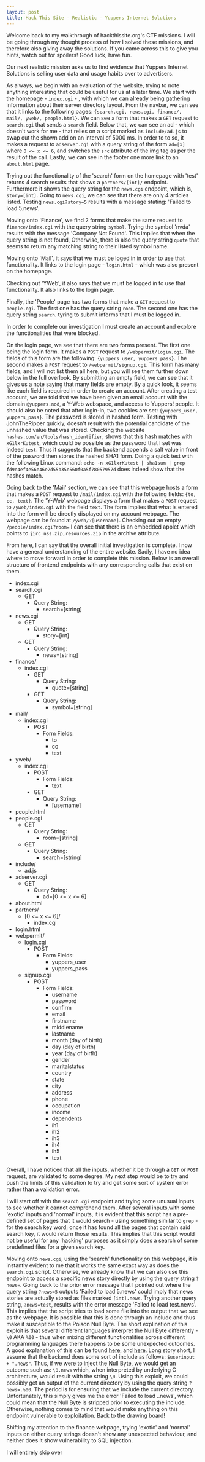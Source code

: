```yaml
---
layout: post
title: Hack This Site - Realistic - Yuppers Internet Solutions
---
```


Welcome back to my walkthrough of hackthissite.org's CTF missions. I will be going through my thought process of how I solved these missions, and therefore also giving away the solutions. If you came across this to give you hints, watch out for spoilers! Good luck, have fun.

Our next realistic mission asks us to find evidence that Yuppers Internet Solutions is selling user data and usage habits over to advertisers. 

As always, we begin with an evaluation of the website, trying to note anything interesting that could be useful for us at a later time. We start with the homepage - `index.cgi` - , with which we can already being gathering information about their server directory layout. From the navbar, we can see that it links to the following pages: `{search.cgi, news.cgi, finance/, mail/, yweb/, people.html}`. We can see a form that makes a `GET` request to `search.cgi` that sends a `search` field. Below that, we can see an ad - which doesn't work for me - that relies on a script marked as `include/ad.js` to swap out the shown add on an interval of 5000 ms. In order to to so, it makes a request to `adserver.cgi` with a query string of the form `ad=[x]` where `0 <= x <= 6`, and switches the `src` attribute of the img tag as per the result of the call. Lastly, we can see in the footer one more link to an `about.html` page.

Trying out the functionality of the 'search' form on the homepage with 'test' returns 4 search results that shows a `partners/[int]/` endpoint. Furthermore it shows the query string for the `news.cgi` endpoint, which is, `story=[int]`.
Going to `news.cgi`, we can see that there are only 4 articles listed. Testing `news.cgi?story=5` results with a message stating: 'Failed to load 5.news'.

Moving onto 'Finance', we find 2 forms that make the same request to `finance/index.cgi` with the query string `symbol`. Trying the symbol 'nvda' results with the message 'Company Not Found'. This implies that when the query string is not found, Otherwise, there is also the query string `quote` that seems to return any matching string to their listed symbol name.

Moving onto 'Mail', it says that we must be loged in in order to use that functionality. It links to the login page - `login.html` - which was also present on the homepage.

Checking out 'YWeb', it also says that we must be logged in to use that functionality. It also links to the login page.

Finally, the 'People' page has two forms that make a `GET` request to `people.cgi`. The first one has the query string `room`. The second one has the query string `search`. tyring to submit informs that I must be logged in.

In order to complete our investigation I must create an account and explore the functionalities that were blocked. 

On the login page, we see that there are two forms present. The first one being the login form. It makes a `POST` request to `/webpermit/login.cgi`. The fields of this form are the following: `{yuppers_user, yuppers_pass}`. The second makes a `POST` request to `/webpermit/signup.cgi`. This form has many fields, and I will not list them all here, but you will see them further down below in the full overlook. By submitting an empty field, we can see that it gives us a note saying that many fields are empty. By a quick look, it seems like each field is required in order to create an account. After creating a test account, we are told that we have been given an email account with the domain `@yuppers.nod`, a Y-Web webspace, and access to Yuppers! people. It should also be noted that after login-in, two cookies are set: `{yuppers_user, yuppers_pass}`. The password is stored in hashed form. Testing with JohnTheRipper quickly, doesn't result with the potential candidate of the unhashed value that was stored. Checking the website `hashes.com/en/tools/hash_identifier`, shows that this hash matches with `xG1lxrKutest`, which could be possible as the password that I set was indeed `test`. Thus it suggests that the backend appends a salt value in front of the pasword then stores the hashed SHA1 form. Doing a quick test with the following Linux command: `echo -n xG1lxrKutest | sha1sum | grep fd9e4ef4e56e46e2d55b35e560f0a5f78057957d` does indeed show that the hashes match. 

Going back to the 'Mail' section, we can see that this webpage hosts a form that makes a `POST` request to `/mail/index.cgi` with the following fields: `{to, cc, text}`. The 'Y-Web' webpage displays a form that makes a `POST` request to `/yweb/index.cgi` with the field `text`. The form implies that what is entered into the form will be directly displayed on my account webpage. The webpage can be found at `/yweb/?[username]`. Checking out an empty `/people/index.cgi?room=` I can see that there is an embedded applet which points to `jirc_nss.zip,resources.zip` in the archive attribute.

From here, I can say that the overall initial investigation is complete. I now have a general understanding of the entire website. Sadly, I have no idea where to move forward in order to complete this mission. Below is an overall structure of frontend endpoints with any corresponding calls that exist on them.

- index.cgi
- search.cgi
  - GET
    - Query String:
      - search=[string]
- news.cgi
  - GET
    - Query String:
      - story=[int]
  - GET
    - Query String:
      - news=[string]
- finance/
  - index.cgi
    - GET
      - Query String:
        - quote=[string]
    - GET
      - Query String:
        - symbol=[string]
- mail/
  - index.cgi
    - POST
      - Form Fields:
        - to
        - cc
        - text
- yweb/
  - index.cgi
    - POST
      - Form Fields:
        - text
    - GET
      - Query String:
        - [username]
- people.html
- people.cgi
  - GET
    - Query String:
      - room=[string]
  - GET
    - Query String:
      - search=[string]
- include/
  - ad.js
- adserver.cgi
  - GET
    - Query String:
      - ad=[0 <= x <= 6]
- about.html
- partners/
  - [0 <= x <= 6]/
    - index.cgi
- login.html
- webpermit/
  - login.cgi
    - POST
      - Form Fields:
        - yuppers_user
        - yuppers_pass
  - signup.cgi
    - POST
      - Form Fields:
        - username
        - password
        - confirm
        - email
        - firstname
        - middlename
        - lastname
        - month (day of birth)
        - day (day of birth)
        - year (day of birth)
        - gender
        - maritalstatus
        - country
        - state
        - city
        - address
        - phone
        - occupation
        - income
        - dependents
        - ih1
        - ih2
        - ih3
        - ih4
        - ih5
        - text

Overall, I have noticed that all the inputs, whether it be through a `GET` or `POST` request, are validated to some degree. My next step would be to try and push the limits of this validation to try and get some sort of system error rather than a validation error. 

I will start off with the `search.cgi` endpoint and trying some unusual inputs to see whether it cannot comprehend them. After several inputs,with some 'exotic' inputs and 'normal' inputs, it is evident that this script has a pre-defined set of pages that it would search - using something similar to `grep` - for the search key word; once it has found all the pages that contain said search key, it would return those results. This implies that this script would not be useful for any 'hacking' purposes as it simply does a search of some predefined files for a given search key.

Moving onto `news.cgi`, using the 'search' functionality on this webpage, it is instantly evident to me that it works the same exact way as does the `search.cgi` script. Otherwise, we already know that we can also use this endpoint to access a specific news story directly by using the query string `?news=`. Going back to the prior error message that I pointed out where the query string `?news=5` outputs 'Failed to load 5.news' could imply that news stories are actually stored as files marked `[int].news`. Trying another query string, `?news=test`, results with the error message 'Failed to load test.news'. This implies that the script tries to load some file into the output that we see as the webpage. It is possible that this is done through an include and thus make it susceptible to the Poison Null Byte. The short explination of this exploit is that several different languages interpret the Null Byte differently - `\0` AKA `%00`  - thus when mixing different functionalities across different programming languages there happens to be some unexpected outcomes. A good explanation of this can be found [here](https://insecure.org/news/P55-07.txt), and [here](https://seclists.org/fulldisclosure/2006/Sep/185). Long story short, I assume that the backend does some sort of include as follows: `$userinput + ".news"`. Thus, if we were to inject the Null Byte, we would get an outcome such as: `\0.news` which, when interpreted by underlying C architecture, would result with the string `\0`. Using this exploit, we could possibly get an output of the current directory by using the query string `?news=.%00`. The period is for ensuring that we include the current directory. Unfortunately, this simply gives me the error 'Failed to load ..news', which could mean that the Null Byte is stripped prior to executing the include. Otherwise, nothing comes to mind that would make anything on this endpoint vulnerable to exploitation. Back to the drawing board!

Shifting my attention to the finance webpage, trying 'exotic' and 'normal' inputs on either query strings doesn't show any unexpected behaviour, and neither does it show vulnerability to SQL injection.

I will entirely skip over 